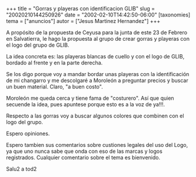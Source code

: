 +++
title = "Gorras y playeras con identificacion GLIB"
slug = "20020210144250926"
date = "2002-02-10T14:42:50-06:00"
[taxonomies]
tema = ["anuncios"]
autor = ["Jesus Martinez Hernandez"]
+++

A propósito de la propuesta de Ceyusa para la junta de este 23 de
Febrero en Salvatierra, le hago la propuesta al grupo de crear gorras y
playeras con el logo del grupo de GLIB.

<!-- more -->
La idea concreta es: las playeras blancas de cuello y con el logo de
GLIB, bordado al frente y en la parte derecha.

Se los digo porque voy a mandar bordar unas playeras con la
identificación de mi changarro y me descolgaré a Moroleón a preguntar
precios y buscar un buen material. Claro, "a buen costo".

Moroleón me queda cerca y tiene fama de "costurero". Así que quien
secuende la idea, pues apuntese porque esto es a la voz de ya!!!.

Respecto a las gorras voy a buscar algunos colores que combinen con el
logo del grupo.

Espero opiniones.

Espero tambien sus comentarios sobre custiones legales del uso del Logo,
ya que uno nunca sabe que onda con eso de las marcas y logos
registrados. Cualquier comentario sobre el tema es bienvenido.

Salu2 a tod2

